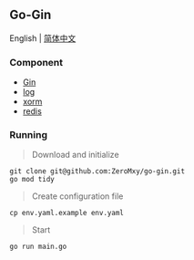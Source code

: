 ## Go-Gin

English | [简体中文](README-CN.md)

### Component
*    [Gin](https://gin-gonic.com/docs/)
*    [log](https://github.com/gookit/slog/blob/master/README.zh-CN.md)
*    [xorm](https://xorm.io/docs/)
*    [redis](https://redis.uptrace.dev/zh/guide/go-redis.html)
### Running
> Download and initialize
```
git clone git@github.com:ZeroMxy/go-gin.git
go mod tidy
```
> Create configuration file
```
cp env.yaml.example env.yaml
```
> Start
```
go run main.go
```
